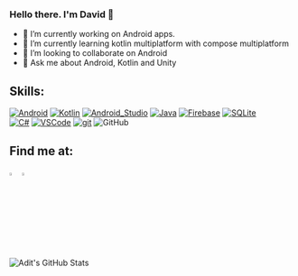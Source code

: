 ### Hello there. I'm David 👋

- 🔭 I’m currently working on Android apps.
- 🌱 I’m currently learning kotlin multiplatform with compose multiplatform
- 👯 I’m looking to collaborate on Android
- 💬 Ask me about Android, Kotlin and Unity

## Skills:
[![Android](https://img.shields.io/badge/Android-3DDC84?style=for-the-badge&logo=android&logoColor=white&labelColor=101010)]()
[![Kotlin](https://img.shields.io/badge/Kotlin-0095D5?style=for-the-badge&logo=kotlin&logoColor=white&labelColor=101010)]()
[![Android_Studio](https://img.shields.io/badge/Android_Studio-3DDC84?style=for-the-badge&logo=android-studio&logoColor=white&labelColor=101010)]()
[![Java](https://img.shields.io/badge/Java-007396?style=for-the-badge&logo=java&logoColor=white&labelColor=101010)]()
[![Firebase](https://img.shields.io/badge/Firebase-FFCA28?style=for-the-badge&logo=firebase&logoColor=white&labelColor=101010)]()
[![SQLite](https://img.shields.io/badge/sqlite-003B57?&style=for-the-badge&logo=sqlite&labelColor=101010)]()
</br>
[![C#](https://img.shields.io/badge/c%23-%23239120.svg?style=for-the-badge&logo=c-sharp&labelColor=101010)]()
[![VSCode](https://img.shields.io/badge/VS%20Code-007ACC?&style=for-the-badge&logo=visual-studio-code&labelColor=101010)]()
[![git](https://img.shields.io/badge/git-F05032?&style=for-the-badge&logo=git&labelColor=101010)]()
![GitHub](https://img.shields.io/badge/github-%23121011.svg?style=for-the-badge&logo=github&labelColor=101010)

## Find me at:

[<img src="https://img.icons8.com/color/48/000000/linkedin.png" width="3.5%"/>](https://www.linkedin.com/in/david-alonso-santos-045054107/)
<a href="mailto:david.alonsosantos1@gmail.com"> <img src="https://img.icons8.com/fluent/48/000000/gmail.png" width="3.5%"/> </a>

<img src="https://github-readme-stats.vercel.app/api?username=dalodev&show_icons=true&hide_border=true" alt="Adit's GitHub Stats">

[//]: # "![Top Langs](https://github-readme-stats.vercel.app/api/top-langs/?username=dalodev&show_icons=true))"
